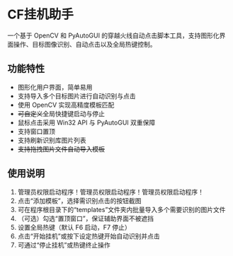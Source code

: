 # CF挂机助手

一个基于 OpenCV 和 PyAutoGUI 的穿越火线自动点击脚本工具，支持图形化界面操作、目标图像识别、自动点击以及全局热键控制。

## 功能特性

- 图形化用户界面，简单易用
- 支持导入多个目标图片进行自动识别与点击
- 使用 OpenCV 实现高精度模板匹配
- ~~可自定义~~全局快捷键启动与停止
- 鼠标点击采用 Win32 API 与 PyAutoGUI 双重保障
- 支持窗口置顶
- 支持刷新识别库图片列表
- ~~支持拖拽图片文件自动导入模板~~

## 使用说明

1. 管理员权限启动程序！管理员权限启动程序！管理员权限启动程序！
2. 点击“添加模板”，选择需识别点击的按钮截图
3. 可在程序根目录下的“templates”文件夹内批量导入多个需要识别的图片文件
4. （可选）勾选“置顶窗口”，保证辅助界面不被遮挡
5. 设置全局热键（默认 F6 启动，F7 停止）
6. 点击“开始挂机”或按下设定热键开始自动识别并点击
7. 可通过“停止挂机”或热键终止操作

